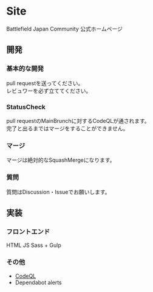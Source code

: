 # Site

Battlefield Japan Community 公式ホームページ

## 開発
### 基本的な開発
pull requestを送ってください。  
レビュワーを必ず立ててください。
### StatusCheck
pull requestのMainBrunchに対するCodeQLが通されます。  
完了と出るまではマージをすることができません。
### マージ
マージは絶対的なSquashMergeになります。
### 質問
質問はDiscussion・Issueでお願いします。

## 実装
### フロントエンド
HTML JS Sass + Gulp
### その他
- [CodeQL](https://github.com/BattleFieldJapanCommunity/Site/actions/workflows/codeql-analysis.yml)
- Dependabot alerts 
